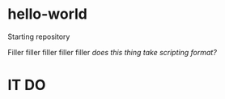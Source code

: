 # hello-world
Starting repository

<p1> Filler filler filler filler filler </p1>
<break></break>
<p2><i> does this thing take scripting format?</i></p2>
<h1> IT DO </h1>
